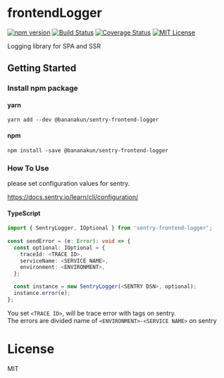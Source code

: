 # frontendLogger
[![npm version](https://badge.fury.io/js/npm.svg)](https://badge.fury.io/js/npm)
[![Build Status](https://travis-ci.org/akgw/sentry-frontend-logger.svg?branch=master)](https://travis-ci.org/rcmdnk/travis-test)
[![Coverage Status](https://coveralls.io/repos/github/akgw/sentry-frontend-logger/badge.svg?branch=master)](https://coveralls.io/github/akgw/sentry-frontend-logger?branch=master)
[![MIT License](http://img.shields.io/badge/license-MIT-blue.svg?style=flat)](LICENSE)

Logging library for SPA and SSR

## Getting Started
### Install npm package
#### yarn
```
yarn add --dev @bananakun/sentry-frontend-logger
```
#### npm
``` 
npm install -save @bananakun/sentry-frontend-logger
```

### How To Use
please set configuration values for sentry.  

https://docs.sentry.io/learn/cli/configuration/

#### TypeScript
``` typescript
import { SentryLogger, IOptional } from 'sentry-frontend-logger';  
  
const sendError = (e: Error): void => {
  const optional: IOptional = {
    traceId: <TRACE ID>,
    serviceName: <SERVICE NAME>,
    environment: <ENVIRONMENT>,
  };

  const instance = new SentryLogger(<SENTRY DSN>, optional);
  instance.error(e);
};

```
You set `<TRACE ID>`, will be trace error with tags on sentry.  
The errors are divided name of `<ENVIRONMENT>-<SERVICE NAME>` on sentry

# License
MIT
